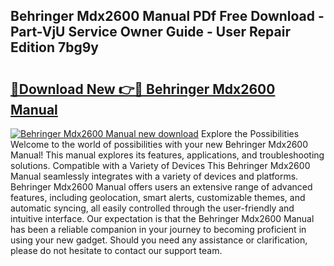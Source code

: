 ## Behringer Mdx2600 Manual PDf Free Download - Part-VjU Service Owner Guide - User Repair Edition 7bg9y

# <h2><a href="http://cf10236.oget.top/?id=Behringer+Mdx2600+Manual">🔗Download New 👉🔴 Behringer Mdx2600 Manual</a></h2>

[![Behringer Mdx2600 Manual new download](https://i.imgur.com/5g1atiW.png)](http://cf10236.oget.top/?id=Behringer+Mdx2600+Manual)
Explore the Possibilities Welcome to the world of possibilities with your new Behringer Mdx2600 Manual! This manual explores its features, applications, and troubleshooting solutions. Compatible with a Variety of Devices This Behringer Mdx2600 Manual seamlessly integrates with a variety of devices and platforms. Behringer Mdx2600 Manual offers users an extensive range of advanced features, including geolocation, smart alerts, customizable themes, and automatic syncing, all easily controlled through the user-friendly and intuitive interface. Our expectation is that the Behringer Mdx2600 Manual has been a reliable companion in your journey to becoming proficient in using your new gadget. Should you need any assistance or clarification, please do not hesitate to contact our support team.
